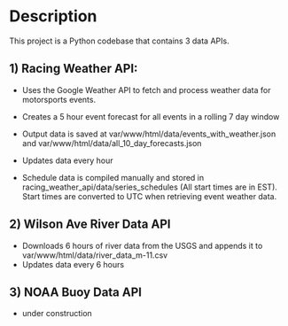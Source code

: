 # Description

This project is a Python codebase that contains 3 data APIs.

## 1) Racing Weather API:

- Uses the Google Weather API to fetch and process weather data for motorsports events.
- Creates a 5 hour event forecast for all events in a rolling 7 day window
- Output data is saved at var/www/html/data/events_with_weather.json and var/www/html/data/all_10_day_forecasts.json
- Updates data every hour

- Schedule data is compiled manually and stored in racing_weather_api/data/series_schedules (All start times are in EST). Start times are converted to UTC when retrieving event weather data.

## 2) Wilson Ave River Data API

- Downloads 6 hours of river data from the USGS and appends it to var/www/html/data/river_data_m-11.csv
- Updates data every 6 hours

## 3) NOAA Buoy Data API

- under construction